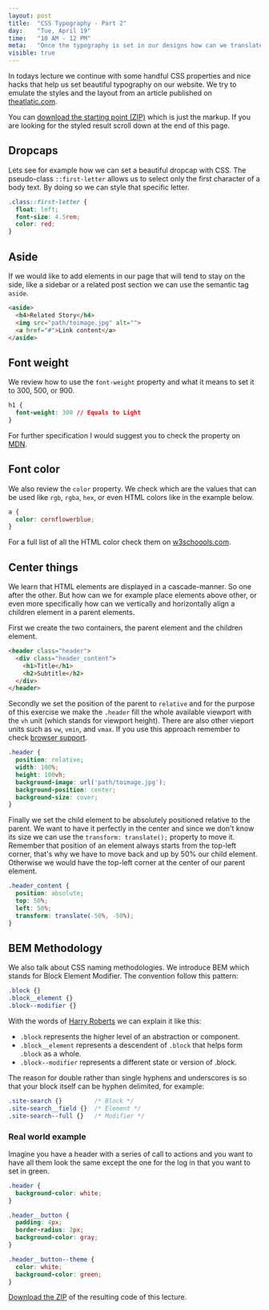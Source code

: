 ```yaml
---
layout: post
title:  "CSS Typography - Part 2"
day:    "Tue, April 19"
time:   "10 AM - 12 PM"
meta:   "Once the typography is set in our designs how can we translate it in code? There are some helpful properties that allow us to define the text in webpages"
visible: true
---
```


In todays lecture we continue with some handful CSS properties and nice hacks that help us set beautiful typography on our website. We try to emulate the styles and the layout from an article published on [theatlatic.com](http://www.theatlantic.com/magazine/archive/2015/03/what-isis-really-wants/384980/).

You can [download the starting point (ZIP)](http://turbo.aminalhazwani.com.s3.amazonaws.com/uploads/teaching/unibz/web-design/css-typography-part-two-starting-point.zip) which is just the markup. If you are looking for the styled result scroll down at the end of this page.

## Dropcaps

Lets see for example how we can set a beautiful dropcap with CSS. The pseudo-class `::first-letter` allows us to select only the first character of a body text. By doing so we can style that specific letter. 

```css
.class::first-letter {
  float: left;
  font-size: 4.5rem;
  color: red;
}
```

## Aside

If we would like to add elements in our page that will tend to stay on the side, like a sidebar or a related post section we can use the semantic tag `aside`.

```html
<aside>
  <h4>Related Story</h4>
  <img src="path/toimage.jpg" alt="">
  <a href="#">Link content</a>
</aside>
```

## Font weight

We review how to use the `font-weight` property and what it means to set it to 300, 500, or 900. 

```css
h1 {
  font-weight: 300 // Equals to Light
}
```

For further specification I would suggest you to check the property on [MDN](https://developer.mozilla.org/en-US/docs/Web/CSS/font-weight).

## Font color

We also review the `color` property. We check which are the values that can be used like `rgb`, `rgba`, `hex`, or even HTML colors like in the example below. 

```css
a {
  color: cornflowerblue;
}
```

For a full list of all the HTML color check them on [w3schoools.com](http://www.w3schools.com/colors/colors_names.asp).

## Center things

We learn that HTML elements are displayed in a cascade-manner. So one after the other. But how can we for example place elements above other, or even more specifically how can we vertically and horizontally align a children element in a parent elements.

First we create the two containers, the parent element and the children element.

```html
<header class="header">
  <div class="header_content">
    <h1>Title</h1>
    <h2>Subtitle</h2>
  </div>
</header>
```

Secondly we set the position of the parent to `relative` and for the purpose of this exercise we make the `.header` fill the whole available viewport with the `vh` unit (which stands for viewport height). There are also other vieport units such as `vw`, `vmin`, and `vmax`. If you use this approach remember to check [browser support](http://caniuse.com/#search=vh).

```css
.header {
  position: relative;
  width: 100%;
  height: 100vh;
  background-image: url('path/toimage.jpg');
  background-position: center;
  background-size: cover;
}
```

Finally we set the child element to be absolutely positioned relative to the parent. We want to have it perfectly in the center and since we don't know its size we can use the `transform: translate();` property to move it. Remember that position of an element always starts from the top-left corner, that's why we have to move back and up by 50% our child element. Otherwise we would have the top-left corner at the center of our parent element. 

```css
.header_content {
  position: absolute;
  top: 50%;
  left: 50%;
  transform: translate(-50%, -50%);
}
```

## BEM Methodology

We also talk about CSS naming methodologies. We introduce BEM which stands for Block Element Modifier. The convention follow this pattern:

```css
.block {}
.block__element {}
.block--modifier {}
```

With the words of [Harry Roberts](http://csswizardry.com/2013/01/mindbemding-getting-your-head-round-bem-syntax/) we can explain it like this:

- `.block` represents the higher level of an abstraction or component.
- `.block__element` represents a descendent of `.block` that helps form `.block` as a whole.
- `.block--modifier` represents a different state or version of .block.

The reason for double rather than single hyphens and underscores is so that your block itself can be hyphen delimited, for example:

```css
.site-search {}         /* Block */
.site-search__field {}  /* Element */
.site-search--full {}   /* Modifier */
```

### Real world example

Imagine you have a header with a series of call to actions and you want to have all them look the same except the one for the log in that you want to set in green.

```css
.header {
  background-color: white;
}

.header__button {
  padding: 4px;
  border-radius: 2px;
  background-color: gray;
}

.header__button--theme {
  color: white;
  background-color: green;
}
```

[Download the ZIP](http://turbo.aminalhazwani.com.s3.amazonaws.com/uploads/teaching/unibz/web-design/css-typography-part-two-ending-point.zip) of the resulting code of this lecture.

